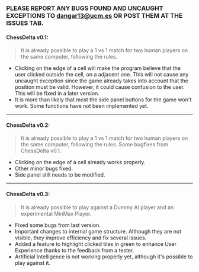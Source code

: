 ### PLEASE REPORT ANY BUGS FOUND AND UNCAUGHT EXCEPTIONS TO dangar13@ucm.es OR POST THEM AT THE ISSUES TAB.

#### ChessDelta v0.1:
> It is already possible to play a 1 vs 1 match for two human players on the same computer, following the rules.

- Clicking on the edge of a cell will make the program believe that the user clicked outside the cell, on a adjacent one. This will not cause any uncaught exception since the game already takes into account that the position must be valid. However, it could cause confusion to the user. This will be fixed in a later version.
- It is more than likely that most the side panel buttons for the game won't work. Some functions have not been implemented yet.

-----------------------------------------------------------------------------

#### ChessDelta v0.2:
> It is already possible to play a 1 vs 1 match for two human players on the same computer, following the rules.
> Some bugfixes from ChessDelta v0.1.

+ Clicking on the edge of a cell already works properly.
+ Other minor bugs fixed.
+ Side panel still needs to be modified.

-----------------------------------------------------------------------------

#### ChessDelta v0.3:
> It is already possible to play against a Dummy AI player and an experimental MinMax Player.

+ Fixed some bugs from last version.
+ Important changes to internal game structure. Although they are not visible, they improve efficiency and fix several issues.
+ Added a feature to highlight clicked tiles in green to enhance User Experience thanks to the feedback from a tester.
+ Artificial Intelligence is not working properly yet, although it's possible to play against it.
